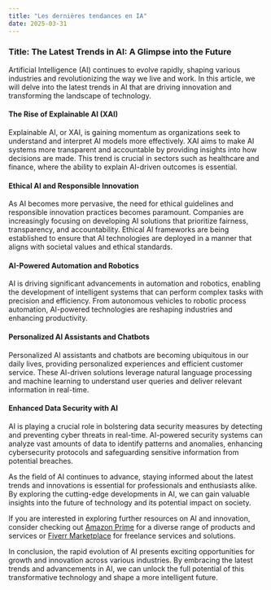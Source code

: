 ```yaml
---
title: "Les dernières tendances en IA"
date: 2025-03-31
---
```


### Title: The Latest Trends in AI: A Glimpse into the Future

Artificial Intelligence (AI) continues to evolve rapidly, shaping various industries and revolutionizing the way we live and work. In this article, we will delve into the latest trends in AI that are driving innovation and transforming the landscape of technology.

#### The Rise of Explainable AI (XAI)
Explainable AI, or XAI, is gaining momentum as organizations seek to understand and interpret AI models more effectively. XAI aims to make AI systems more transparent and accountable by providing insights into how decisions are made. This trend is crucial in sectors such as healthcare and finance, where the ability to explain AI-driven outcomes is essential.

#### Ethical AI and Responsible Innovation
As AI becomes more pervasive, the need for ethical guidelines and responsible innovation practices becomes paramount. Companies are increasingly focusing on developing AI solutions that prioritize fairness, transparency, and accountability. Ethical AI frameworks are being established to ensure that AI technologies are deployed in a manner that aligns with societal values and ethical standards.

#### AI-Powered Automation and Robotics
AI is driving significant advancements in automation and robotics, enabling the development of intelligent systems that can perform complex tasks with precision and efficiency. From autonomous vehicles to robotic process automation, AI-powered technologies are reshaping industries and enhancing productivity.

#### Personalized AI Assistants and Chatbots
Personalized AI assistants and chatbots are becoming ubiquitous in our daily lives, providing personalized experiences and efficient customer service. These AI-driven solutions leverage natural language processing and machine learning to understand user queries and deliver relevant information in real-time.

#### Enhanced Data Security with AI
AI is playing a crucial role in bolstering data security measures by detecting and preventing cyber threats in real-time. AI-powered security systems can analyze vast amounts of data to identify patterns and anomalies, enhancing cybersecurity protocols and safeguarding sensitive information from potential breaches.

As the field of AI continues to advance, staying informed about the latest trends and innovations is essential for professionals and enthusiasts alike. By exploring the cutting-edge developments in AI, we can gain valuable insights into the future of technology and its potential impact on society.

If you are interested in exploring further resources on AI and innovation, consider checking out [Amazon Prime](https://www.amazon.fr/amazonprime?_encoding=UTF8&primeCampaignId=prime_assoc_ft&tag=zenzen0d-21France) for a diverse range of products and services or [Fiverr Marketplace](https://go.fiverr.com/visit/?bta=1071918&brand=fiverrmarketplace) for freelance services and solutions.

In conclusion, the rapid evolution of AI presents exciting opportunities for growth and innovation across various industries. By embracing the latest trends and advancements in AI, we can unlock the full potential of this transformative technology and shape a more intelligent future.